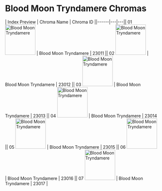 # Blood Moon Tryndamere Chromas

| Index  Preview | Chroma Name | Chroma ID ||------|---|---|| 01  <img src='https://raw.communitydragon.org/latest/plugins/rcp-be-lol-game-data/global/default/v1/champion-chroma-images/23/23011.png' alt='Blood Moon Tryndamere' width='100'> | Blood Moon Tryndamere | 23011 || 02  <img src='https://raw.communitydragon.org/latest/plugins/rcp-be-lol-game-data/global/default/v1/champion-chroma-images/23/23012.png' alt='Blood Moon Tryndamere' width='100'> | Blood Moon Tryndamere | 23012 || 03  <img src='https://raw.communitydragon.org/latest/plugins/rcp-be-lol-game-data/global/default/v1/champion-chroma-images/23/23013.png' alt='Blood Moon Tryndamere' width='100'> | Blood Moon Tryndamere | 23013 || 04  <img src='https://raw.communitydragon.org/latest/plugins/rcp-be-lol-game-data/global/default/v1/champion-chroma-images/23/23014.png' alt='Blood Moon Tryndamere' width='100'> | Blood Moon Tryndamere | 23014 || 05  <img src='https://raw.communitydragon.org/latest/plugins/rcp-be-lol-game-data/global/default/v1/champion-chroma-images/23/23015.png' alt='Blood Moon Tryndamere' width='100'> | Blood Moon Tryndamere | 23015 || 06  <img src='https://raw.communitydragon.org/latest/plugins/rcp-be-lol-game-data/global/default/v1/champion-chroma-images/23/23016.png' alt='Blood Moon Tryndamere' width='100'> | Blood Moon Tryndamere | 23016 || 07  <img src='https://raw.communitydragon.org/latest/plugins/rcp-be-lol-game-data/global/default/v1/champion-chroma-images/23/23017.png' alt='Blood Moon Tryndamere' width='100'> | Blood Moon Tryndamere | 23017 |